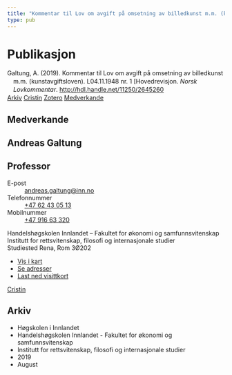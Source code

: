```yaml
---
title: "Kommentar til Lov om avgift på omsetning av billedkunst m.m. (kunstavgiftsloven). L04.11.1948 nr. 1 [Hovedrevisjon"
type: pub
---
```

<h1>Publikasjon</h1>
<article id="csl-bib-container-3QSC8PLU" class="csl-bib-container">
  <div class="csl-bib-body" style="line-height: 1.35; padding-left: 1em; text-indent:-1em;">
  <div class="csl-entry">Galtung, A. (2019). Kommentar til Lov om avgift p&#xE5; omsetning av billedkunst m.m. (kunstavgiftsloven). L04.11.1948 nr. 1 [Hovedrevisjon. <i>Norsk Lovkommentar</i>. <a href="http://hdl.handle.net/11250/2645260">http://hdl.handle.net/11250/2645260</a></div>
</div>
  <div class="csl-bib-buttons">
    <a href="#taxonomy-article-3QSC8PLU" class="csl-bib-button">Arkiv</a>
    <a href="https://app.cristin.no/results/show.jsf?id=1718782" alt="Cristin URL" class="csl-bib-button">Cristin</a>
    <a href="http://zotero.org/groups/5022929/items/3QSC8PLU" alt="Zotero URL" class="csl-bib-button">Zotero</a>
    <a href="#contributors-article-3QSC8PLU" class="csl-bib-button">Medverkande</a>
  </div>
  <div id="csl-bib-meta-container-3QSC8PLU"></div>
</article>
<div id="csl-bib-meta-3QSC8PLU" class="csl-bib-meta">
  <article id="contributors-article-3QSC8PLU" class="contributors-article">
    <h1>Medverkande</h1>
    <div class="personas">
<div class="vrtx-hinn-person-card">
<div class="photo">
<i class="lar la-user-circle missing-person"></i>
</div>
<div class="info">
<hgroup><h1>Andreas Galtung</h1>
<h2>Professor</h2>
</hgroup><dl>
<dt>E-post</dt>
<dd>
<a href="mailto:andreas.galtung@inn.no">andreas.galtung@inn.no</a>
</dd>
<dt>Telefonnummer</dt>
<dd><a href="tel:+4762430513">
+47 62 43 05 13
</a></dd>
<dt>Mobilnummer</dt>
<dd><a href="tel:+4791663320">
+47 916 63 320
</a></dd>
</dl>
<p>
Handelshøgskolen Innlandet – Fakultet for økonomi og samfunnsvitenskap<br>
Institutt for rettsvitenskap, filosofi og internasjonale studier<br>
Studiested Rena,
Rom 3Ø202
</p>
<ul class="vrtx-hinn-links">
<li><a href="https://www.google.com/maps?q=61.13620,11.37454">Vis i kart</a></li>
<li><a href="https://www.inn.no/finn-en-ansatt/andreas-galtung.html#vrtx-hinn-addresses">Se adresser</a></li>
<li><a href="https://www.inn.no/finn-en-ansatt/andreas-galtung.html?vrtx=vcf">Last ned visittkort</a></li>
</ul>
</div>
</div>
<a href="https://app.cristin.no/persons/show.jsf?id=306647" alt="Cristin URL" class="personas-cristin">Cristin</a>
</div>
  </article>
  <article id="taxonomy-article-3QSC8PLU" class="taxonomy-article">
    <h1>Arkiv</h1>
    <ul>
      <li>Høgskolen i Innlandet</li>
      <li>Handelshøgskolen Innlandet - Fakultet for økonomi og samfunnsvitenskap</li>
      <li>Institutt for rettsvitenskap, filosofi og internasjonale studier</li>
      <li>2019</li>
      <li>August</li>
    </ul>
  </article>
</div>
